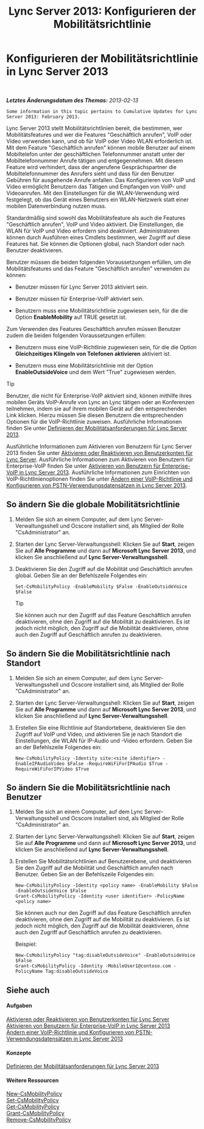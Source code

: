 ﻿---
title: 'Lync Server 2013: Konfigurieren der Mobilitätsrichtlinie'
TOCTitle: Konfigurieren der Mobilitätsrichtlinie
ms:assetid: 595536e0-9bb3-49a3-8d13-1a77351ebc62
ms:mtpsurl: https://technet.microsoft.com/de-de/library/Hh690018(v=OCS.15)
ms:contentKeyID: 49294090
ms.date: 05/19/2016
mtps_version: v=OCS.15
ms.translationtype: HT
---

# Konfigurieren der Mobilitätsrichtlinie in Lync Server 2013

 

_**Letztes Änderungsdatum des Themas:** 2013-02-13_

    Some information in this topic pertains to Cumulative Updates for Lync Server 2013: February 2013.

Lync Server 2013 stellt Mobilitätsrichtlinien bereit, die bestimmen, wer Mobilitätsfeatures und wer die Features "Geschäftlich anrufen", VoIP oder Video verwenden kann, und ob für VoIP oder Video WLAN erforderlich ist. Mit dem Feature "Geschäftlich anrufen" können mobile Benutzer auf einem Mobiltelefon unter der geschäftlichen Telefonnummer anstatt unter der Mobiltelefonnummer Anrufe tätigen und entgegennehmen. Mit diesem Feature wird verhindert, dass der angerufene Gesprächspartner die Mobiltelefonnummer des Anrufers sieht und dass für den Benutzer Gebühren für ausgehende Anrufe anfallen. Das Konfigurieren von VoIP und Video ermöglicht Benutzern das Tätigen und Empfangen von VoIP- und Videoanrufen. Mit den Einstellungen für die WLAN-Verwendung wird festgelegt, ob das Gerät eines Benutzers ein WLAN-Netzwerk statt einer mobilen Datenverbindung nutzen muss.

Standardmäßig sind sowohl das Mobilitätsfeature als auch die Features "Geschäftlich anrufen", VoIP und Video aktiviert. Die Einstellungen, die WLAN für VoIP und Video erfordern sind deaktiviert. Administratoren können durch Ausführen eines Cmdlets bestimmen, wer Zugriff auf diese Features hat. Sie können die Optionen global, nach Standort oder nach Benutzer deaktivieren.

Benutzer müssen die beiden folgenden Voraussetzungen erfüllen, um die Mobilitätsfeatures und das Feature "Geschäftlich anrufen" verwenden zu können:

  - Benutzer müssen für Lync Server 2013 aktiviert sein.

  - Benutzer müssen für Enterprise-VoIP aktiviert sein.

  - Benutzern muss eine Mobilitätsrichtlinie zugewiesen sein, für die die Option **EnableMobility** auf TRUE gesetzt ist.

Zum Verwenden des Features Geschäftlich anrufen müssen Benutzer zudem die beiden folgenden Voraussetzungen erfüllen:

  - Benutzern muss eine VoIP-Richtlinie zugewiesen sein, für die die Option **Gleichzeitiges Klingeln von Telefonen aktivieren** aktiviert ist.

  - Benutzern muss eine Mobilitätsrichtlinie mit der Option **EnableOutsideVoice** und dem Wert "True" zugewiesen werden.


> [!TIP]
> Benutzer, die nicht für Enterprise-VoIP aktiviert sind, können mithilfe ihres mobilen Geräts VoIP-Anrufe von Lync an Lync tätigen oder an Konferenzen teilnehmen, indem sie auf ihrem mobilen Gerät auf den entsprechenden Link klicken. Hierzu müssen Sie diesen Benutzern die entsprechenden Optionen für die VoIP-Richtlinie zuweisen. Ausführliche Informationen finden Sie unter <A href="lync-server-2013-defining-your-mobility-requirements.md">Definieren der Mobilitätsanforderungen für Lync Server 2013</A>.



Ausführliche Informationen zum Aktivieren von Benutzern für Lync Server 2013 finden Sie unter [Aktivieren oder Reaktivieren von Benutzerkonten für Lync Server](lync-server-2013-disable-or-re-enable-user-account-for-lync-server.md). Ausführliche Informationen zum Aktivieren von Benutzern für Enterprise-VoIP finden Sie unter [Aktivieren von Benutzern für Enterprise-VoIP in Lync Server 2013](lync-server-2013-enable-users-for-enterprise-voice.md). Ausführliche Informationen zum Einrichten von VoIP-Richtlinienoptionen finden Sie unter [Ändern einer VoIP-Richtlinie und Konfigurieren von PSTN-Verwendungsdatensätzen in Lync Server 2013](lync-server-2013-modify-a-voice-policy-and-configure-pstn-usage-records.md).

## So ändern Sie die globale Mobilitätsrichtlinie

1.  Melden Sie sich an einem Computer, auf dem Lync Server-Verwaltungsshell und Ocscore installiert sind, als Mitglied der Rolle "CsAdministrator" an.

2.  Starten der Lync Server-Verwaltungsshell: Klicken Sie auf **Start**, zeigen Sie auf **Alle Programme** und dann auf **Microsoft Lync Server 2013**, und klicken Sie anschließend auf **Lync Server-Verwaltungsshell**.

3.  Deaktivieren Sie den Zugriff auf die Mobilität und Geschäftlich anrufen global. Geben Sie an der Befehlszeile Folgendes ein:
    
        Set-CsMobilityPolicy -EnableMobility $False -EnableOutsideVoice $False
    

    > [!TIP]
    > Sie können auch nur den Zugriff auf das Feature Geschäftlich anrufen deaktivieren, ohne den Zugriff auf die Mobilität zu deaktivieren. Es ist jedoch nicht möglich, den Zugriff auf die Mobilität deaktivieren, ohne auch den Zugriff auf Geschäftlich anrufen zu deaktivieren.



## So ändern Sie die Mobilitätsrichtlinie nach Standort

1.  Melden Sie sich an einem Computer, auf dem Lync Server-Verwaltungsshell und Ocscore installiert sind, als Mitglied der Rolle "CsAdministrator" an.

2.  Starten der Lync Server-Verwaltungsshell: Klicken Sie auf **Start**, zeigen Sie auf **Alle Programme** und dann auf **Microsoft Lync Server 2013**, und klicken Sie anschließend auf **Lync Server-Verwaltungsshell**.

3.  Erstellen Sie eine Richtlinie auf Standortebene, deaktivieren Sie den Zugriff auf VoIP und Video, und aktivieren Sie je nach Standort die Einstellungen, die WLAN für IP-Audio und -Video erfordern. Geben Sie an der Befehlszeile Folgendes ein:
    
        New-CsMobilityPolicy -Identity site:<site identifier> -EnableIPAudioVideo $False -RequireWiFiForIPAudio $True -RequireWiFiForIPVideo $True

## So ändern Sie die Mobilitätsrichtlinie nach Benutzer

1.  Melden Sie sich an einem Computer, auf dem Lync Server-Verwaltungsshell und Ocscore installiert sind, als Mitglied der Rolle "CsAdministrator" an.

2.  Starten der Lync Server-Verwaltungsshell: Klicken Sie auf **Start**, zeigen Sie auf **Alle Programme** und dann auf **Microsoft Lync Server 2013**, und klicken Sie anschließend auf **Lync Server-Verwaltungsshell**.

3.  Erstellen Sie Mobilitätsrichtlinien auf Benutzerebene, und deaktivieren Sie den Zugriff auf die Mobilität und Geschäftlich anrufen nach Benutzer. Geben Sie an der Befehlszeile Folgendes ein:
    
        New-CsMobilityPolicy -Identity <policy name> -EnableMobility $False -EnableOutsideVoice $False
        Grant-CsMobilityPolicy -Identity <user identifier> -PolicyName <policy name>
    
    Sie können auch nur den Zugriff auf das Feature Geschäftlich anrufen deaktivieren, ohne den Zugriff auf die Mobilität zu deaktivieren. Es ist jedoch nicht möglich, den Zugriff auf die Mobilität deaktivieren, ohne auch den Zugriff auf Geschäftlich anrufen zu deaktivieren.
    
    Beispiel:
    
        New-CsMobilityPolicy "tag:disableOutsideVoice" -EnableOutsideVoice $False
        Grant-CsMobilityPolicy -Identity -MobileUser1@contoso.com -PolicyName Tag:disableOutsideVoice

## Siehe auch

#### Aufgaben

[Aktivieren oder Reaktivieren von Benutzerkonten für Lync Server](lync-server-2013-disable-or-re-enable-user-account-for-lync-server.md)  
[Aktivieren von Benutzern für Enterprise-VoIP in Lync Server 2013](lync-server-2013-enable-users-for-enterprise-voice.md)  
[Ändern einer VoIP-Richtlinie und Konfigurieren von PSTN-Verwendungsdatensätzen in Lync Server 2013](lync-server-2013-modify-a-voice-policy-and-configure-pstn-usage-records.md)  

#### Konzepte

[Definieren der Mobilitätsanforderungen für Lync Server 2013](lync-server-2013-defining-your-mobility-requirements.md)  

#### Weitere Ressourcen

[New-CsMobilityPolicy](new-csmobilitypolicy.md)  
[Set-CsMobilityPolicy](set-csmobilitypolicy.md)  
[Get-CsMobilityPolicy](get-csmobilitypolicy.md)  
[Grant-CsMobilityPolicy](grant-csmobilitypolicy.md)  
[Remove-CsMobilityPolicy](remove-csmobilitypolicy.md)

